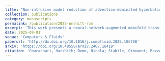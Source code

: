 ```yaml
---
title: "Non-intrusive model reduction of advection-dominated hyperbolic problems using neural network shift augmented manifold transformation"
collection: publications
category: manuscripts
permalink: /publication/2025-nnshift-rom
excerpt: 'This work presents a neural-network-augmented manifold transformation for non-intrusive reduced order modelling of advection-dominated hyperbolic problems.'
date: 2025-09-01
venue: 'Computers & Fluids'
paperurl: 'http://dx.doi.org/10.1016/j.compfluid.2025.106758'
arxiv: 'https://doi.org/10.48550/arXiv.2407.18419'
citation: 'Gowrachari, Harshith; Demo, Nicola; Stabile, Giovanni; Rozza, Gianluigi. (2025). "Non-intrusive model reduction of advection-dominated hyperbolic problems using neural network shift augmented manifold transformation." <i>Computers & Fluids</i>, 300, 106758. Elsevier.'
---
```

